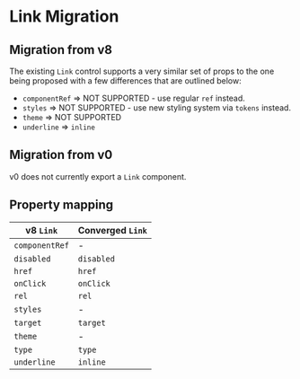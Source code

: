 # Link Migration

## Migration from v8

The existing `Link` control supports a very similar set of props to the one being proposed with a few differences that are outlined below:

- `componentRef` => NOT SUPPORTED - use regular `ref` instead.
- `styles` => NOT SUPPORTED - use new styling system via `tokens` instead.
- `theme` => NOT SUPPORTED
- `underline` => `inline`

## Migration from v0

v0 does not currently export a `Link` component.

## Property mapping

| v8 `Link`      | Converged `Link` |
| -------------- | ---------------- |
| `componentRef` | -                |
| `disabled`     | `disabled`       |
| `href`         | `href`           |
| `onClick`      | `onClick`        |
| `rel`          | `rel`            |
| `styles`       | -                |
| `target`       | `target`         |
| `theme`        | -                |
| `type`         | `type`           |
| `underline`    | `inline`         |
